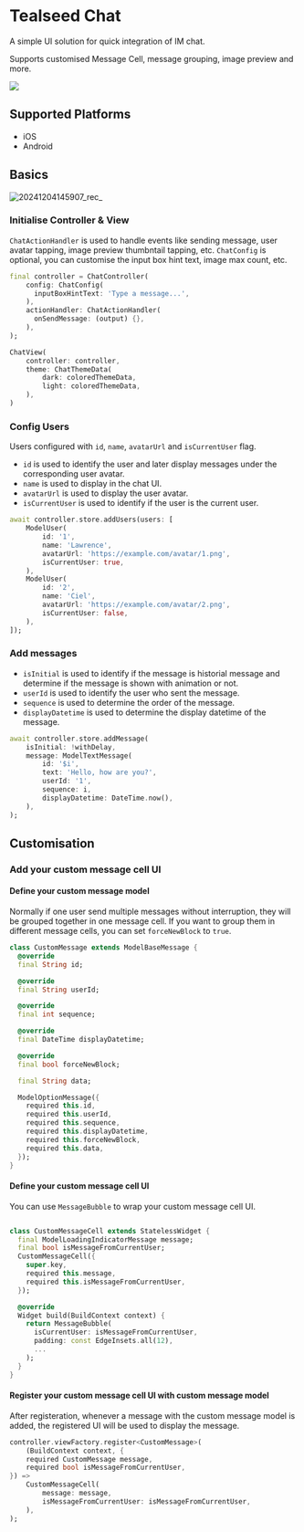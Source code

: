 # Tealseed Chat

A simple UI solution for quick integration of IM chat.

Supports customised Message Cell, message grouping, image preview and more.

[<image src="https://i0.wp.com/tealseed.com/wp-content/uploads/2024/08/header.png?resize=2048%2C683&ssl=1" />](https://tealseed.com)

## Supported Platforms

- iOS
- Android

## Basics
![20241204145907_rec_](https://github.com/user-attachments/assets/8b581597-650f-4e01-b667-187e86d28ed4)

### Initialise Controller & View

`ChatActionHandler` is used to handle events like sending message, user avatar tapping, image preview thumbntail tapping, etc.
`ChatConfig` is optional, you can customise the input box hint text, image max count, etc.

```dart
final controller = ChatController(
    config: ChatConfig(
      inputBoxHintText: 'Type a message...',
    ),
    actionHandler: ChatActionHandler(
      onSendMessage: (output) {},
    ),
);

ChatView(
    controller: controller,
    theme: ChatThemeData(
        dark: coloredThemeData,
        light: coloredThemeData,
    ),
)
```

### Config Users

Users configured with `id`, `name`, `avatarUrl` and `isCurrentUser` flag.
- `id` is used to identify the user and later display messages under the corresponding user avatar.
- `name` is used to display in the chat UI.
- `avatarUrl` is used to display the user avatar.
- `isCurrentUser` is used to identify if the user is the current user.

```dart
await controller.store.addUsers(users: [
    ModelUser(
        id: '1',
        name: 'Lawrence',
        avatarUrl: 'https://example.com/avatar/1.png',
        isCurrentUser: true,
    ),
    ModelUser(
        id: '2',
        name: 'Ciel',
        avatarUrl: 'https://example.com/avatar/2.png',
        isCurrentUser: false,
    ),
]);
```

### Add messages

- `isInitial` is used to identify if the message is historial message and determine if the message is shown with animation or not.
- `userId` is used to identify the user who sent the message.
- `sequence` is used to determine the order of the message.
- `displayDatetime` is used to determine the display datetime of the message.

```dart
await controller.store.addMessage(
    isInitial: !withDelay,
    message: ModelTextMessage(
        id: '$i',
        text: 'Hello, how are you?',
        userId: '1',
        sequence: i,
        displayDatetime: DateTime.now(),
    ),
);
```

## Customisation

### Add your custom message cell UI

#### Define your custom message model

Normally if one user send multiple messages without interruption, they will be grouped together in one message cell.
If you want to group them in different message cells, you can set `forceNewBlock` to `true`.

```dart
class CustomMessage extends ModelBaseMessage {
  @override
  final String id;

  @override
  final String userId;

  @override
  final int sequence;

  @override
  final DateTime displayDatetime;

  @override
  final bool forceNewBlock;

  final String data;

  ModelOptionMessage({
    required this.id,
    required this.userId,
    required this.sequence,
    required this.displayDatetime,
    required this.forceNewBlock,
    required this.data,
  });
}

```

#### Define your custom message cell UI

You can use `MessageBubble` to wrap your custom message cell UI.

```dart

class CustomMessageCell extends StatelessWidget {
  final ModelLoadingIndicatorMessage message;
  final bool isMessageFromCurrentUser;
  CustomMessageCell({
    super.key,
    required this.message,
    required this.isMessageFromCurrentUser,
  });

  @override
  Widget build(BuildContext context) {
    return MessageBubble(
      isCurrentUser: isMessageFromCurrentUser,
      padding: const EdgeInsets.all(12),
      ...
    );
  }
}

```

#### Register your custom message cell UI with custom message model

After registeration, whenever a message with the custom message model is added, the registered UI will be used to display the message.

```dart
controller.viewFactory.register<CustomMessage>(
    (BuildContext context, {
    required CustomMessage message,
    required bool isMessageFromCurrentUser,
}) =>
    CustomMessageCell(
        message: message,
        isMessageFromCurrentUser: isMessageFromCurrentUser,
    ),
);
```
